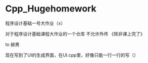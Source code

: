 # Cpp_Hugehomework
程序设计基础一号大作业（x）

对于程序设计基础课程大作业的一个仓库
不允许外传
《除非课上完了》

to 赫男


现在写到了UI的生成界面，在UI.cpp里，好像只能一行一行的写（）
